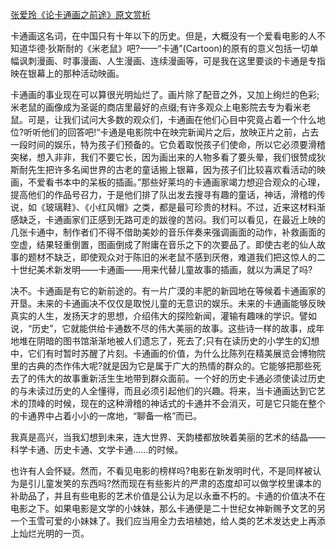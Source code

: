 [张爱玲《论卡通画之前途》原文赏析](https://www.vrrw.net/wx/9917.html)

卡通画这名词，在中国只有十年以下的历史。但是，大概没有一个爱看电影的人不知道华德·狄斯耐的《米老鼠》吧?——“卡通”(Cartoon)的原有的意义包括一切单幅讽刺漫画、时事漫画、人生漫画、连续漫画等，可是我在这里要谈的卡通是专指映在银幕上的那种活动映画。

卡通画的事业现在可以算很光明灿烂了。画片除了配音之外，又加上绚烂的色彩;米老鼠的画像成为圣诞的商店里最好的点缀;有许多观众上电影院去专为看米老鼠。可是，让我们试问大多数的观众们，卡通画在他们心目中究竟占着一个什么地位?听听他们的回答吧!“卡通是电影院中在映完新闻片之后，放映正片之前，占去一段时间的娱乐，特为孩子们预备的。它负着取悦孩子们使命，所以它必须要滑稽突梯，想入非非，我们不要它长，因为画出来的人物多看了要头晕，我们很赞成狄斯耐先生把许多名闻世界的古老的童话搬上银幕，因为孩子们比较喜欢看活动的映画，不爱看书本中的呆板的插画。”那些好莱坞的卡通画家竭力想迎合观众的心理，提高他们的作品号召力，于是他们排了队出发去搜寻有趣的童话，神话，滑稽的传说，如《玻璃鞋》、《小红风帽》之类，都是最可珍贵的材料。不过，近来这材料渐感缺乏，卡通画家们正感到无路可走的跋徨的苦闷。我们可以看见，在最近上映的几张卡通中，制作者们不得不借助美妙的音乐伴奏来强调画面的动作，补救画面的空虚，结果轻重倒置，图画倒成了附庸在音乐之下的次要品了。即使古老的仙人故事的题材不缺乏，即使观众对于陈旧的米老鼠不感到厌倦，难道我们把这惊人的二十世纪美术新发明——卡通画——用来代替儿童故事的插画，就以为满足了吗?



决不。卡通画是有它的新前途的。有一片广漠的丰肥的新园地在等候着卡通画家的开垦。未来的卡通画决不仅仅是取悦儿童的无意识的娱乐。未来的卡通画能够反映真实的人生，发扬天才的思想，介绍伟大的探险新闻，灌输有趣味的学识。譬如说，“历史”，它就能供给卡通数不尽的伟大美丽的故事。这些诗一样的故事，成年地堆在阴暗的图书馆渐渐地被人们遗忘了，死去了;只有在读历史的小学生的幻想中，它们有时暂时苏醒了片刻。卡通画的价值，为什么比陈列在精美展览会博物院里的古典的杰作伟大呢?就是因为它是属于广大的热情的群众的。它能够把那些死去了的伟大的故事重新活生生地带到群众面前。一个好的历史卡通必须使读过历史的与未读过历史的人全懂得，而且必须引起他们的兴趣。将来，当卡通画达到它艺术的顶峰的时候，现在的这种滑稽的神话式的卡通并不会消灭，可是它只能在整个的卡通界中占着小小的一席地，“聊备一格”而已。

我真是高兴，当我幻想到未来，连大世界、天韵楼都放映着美丽的艺术的结晶——科学卡通、历史卡通、文学卡通……的时候。

也许有人会怀疑。然而，不看见电影的榜样吗?电影在新发明时代，不是同样被认为是引儿童发笑的东西吗?然而现在有些影片的严肃的态度却可以做学校里课本的补助品了，并且有些电影的艺术价值是公认为足以永垂不朽的。卡通的价值决不在电影之下。如果电影是文学的小妹妹，那么卡通便是二十世纪女神新赐予文艺的另一个玉雪可爱的小妹妹了。我们应当用全力去培植她，给人类的艺术发达史上再添上灿烂光明的一页。

